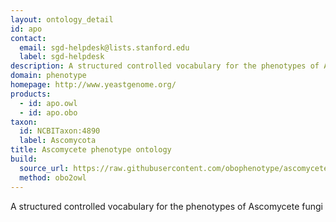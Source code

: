 ```yaml
---
layout: ontology_detail
id: apo
contact:
  email: sgd-helpdesk@lists.stanford.edu
  label: sgd-helpdesk
description: A structured controlled vocabulary for the phenotypes of Ascomycete fungi
domain: phenotype
homepage: http://www.yeastgenome.org/
products:
  - id: apo.owl
  - id: apo.obo
taxon:
  id: NCBITaxon:4890
  label: Ascomycota
title: Ascomycete phenotype ontology
build:
  source_url: https://raw.githubusercontent.com/obophenotype/ascomycete-phenotype-ontology/master/apo.obo
  method: obo2owl
---
```


A structured controlled vocabulary for the phenotypes of Ascomycete fungi
